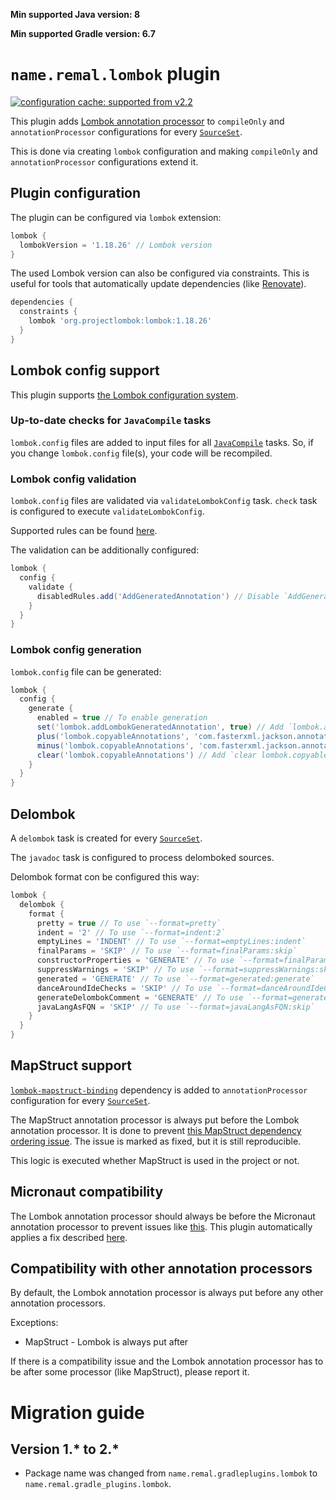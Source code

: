 **Min supported Java version: <!--property:java-runtime.min-version-->8<!--/property-->**

**Min supported Gradle version: <!--property:gradle-api.min-version-->6.7<!--/property-->**

# `name.remal.lombok` plugin

[![configuration cache: supported from v2.2](https://img.shields.io/static/v1?label=configuration%20cache&message=supported+from+v2.2&color=success)](https://docs.gradle.org/current/userguide/configuration_cache.html)

This plugin adds [Lombok annotation processor](https://mvnrepository.com/artifact/org.projectlombok/lombok/1.18.26) to `compileOnly` and `annotationProcessor` configurations for every [`SourceSet`](https://docs.gradle.org/current/javadoc/org/gradle/api/tasks/SourceSet.html).

This is done via creating `lombok` configuration and making `compileOnly` and `annotationProcessor` configurations extend it.

## Plugin configuration

The plugin can be configured via `lombok` extension:

```groovy
lombok {
  lombokVersion = '1.18.26' // Lombok version
}
```

The used Lombok version can also be configured via constraints. This is useful for tools that automatically update dependencies (like [Renovate](https://renovatebot.com/)).

```groovy
dependencies {
  constraints {
    lombok 'org.projectlombok:lombok:1.18.26'
  }
}
```

## Lombok config support

This plugin supports [the Lombok configuration system](https://projectlombok.org/features/configuration).

### Up-to-date checks for `JavaCompile` tasks

`lombok.config` files are added to input files for all [`JavaCompile`](https://docs.gradle.org/current/javadoc/org/gradle/api/tasks/compile/JavaCompile.html) tasks. So, if you change `lombok.config` file(s), your code will be recompiled.

### Lombok config validation

`lombok.config` files are validated via `validateLombokConfig` task. `check` task is configured to execute `validateLombokConfig`.

Supported rules can be found [here](config-rules).

The validation can be additionally configured:

```groovy
lombok {
  config {
    validate {
      disabledRules.add('AddGeneratedAnnotation') // Disable `AddGeneratedAnnotation` rule
    }
  }
}
```

### Lombok config generation

`lombok.config` file can be generated:

```groovy
lombok {
  config {
    generate {
      enabled = true // To enable generation
      set('lombok.addLombokGeneratedAnnotation', true) // Add `lombok.addLombokGeneratedAnnotation = true` line
      plus('lombok.copyableAnnotations', 'com.fasterxml.jackson.annotation.JsonProperty') // Add `lombok.copyableAnnotations += com.fasterxml.jackson.annotation.JsonProperty` line
      minus('lombok.copyableAnnotations', 'com.fasterxml.jackson.annotation.JsonProperty') // Add `lombok.copyableAnnotations -= com.fasterxml.jackson.annotation.JsonProperty` line
      clear('lombok.copyableAnnotations') // Add `clear lombok.copyableAnnotations` line
    }
  }
}
```

## Delombok

A `delombok` task is created for every [`SourceSet`](https://docs.gradle.org/current/javadoc/org/gradle/api/tasks/SourceSet.html).

The `javadoc` task is configured to process delomboked sources.

Delombok format con be configured this way:

```groovy
lombok {
  delombok {
    format {
      pretty = true // To use `--format=pretty`
      indent = '2' // To use `--format=indent:2`
      emptyLines = 'INDENT' // To use `--format=emptyLines:indent`
      finalParams = 'SKIP' // To use `--format=finalParams:skip`
      constructorProperties = 'GENERATE' // To use `--format=finalParams:generate`
      suppressWarnings = 'SKIP' // To use `--format=suppressWarnings:skip`
      generated = 'GENERATE' // To use `--format=generated:generate`
      danceAroundIdeChecks = 'SKIP' // To use `--format=danceAroundIdeChecks:skip`
      generateDelombokComment = 'GENERATE' // To use `--format=generateDelombokComment:generate`
      javaLangAsFQN = 'SKIP' // To use `--format=javaLangAsFQN:skip`
    }
  }
}
```

## MapStruct support

[`lombok-mapstruct-binding`](https://mvnrepository.com/artifact/org.projectlombok/lombok-mapstruct-binding/0.2.0) dependency is added to `annotationProcessor` configuration for every [`SourceSet`](https://docs.gradle.org/current/javadoc/org/gradle/api/tasks/SourceSet.html).

The MapStruct annotation processor is always put before the Lombok annotation processor. It is done to prevent [this MapStruct dependency ordering issue](https://github.com/mapstruct/mapstruct/issues/1581). The issue is marked as fixed, but it is still reproducible.

This logic is executed whether MapStruct is used in the project or not.

## Micronaut compatibility

The Lombok annotation processor should always be before the Micronaut annotation processor to prevent issues like [this](https://github.com/micronaut-projects/micronaut-core/issues/218). This plugin automatically applies a fix described [here](https://github.com/micronaut-projects/micronaut-core/issues/218#issuecomment-397584046).

## Compatibility with other annotation processors

By default, the Lombok annotation processor is always put before any other annotation processors.

Exceptions:

* MapStruct - Lombok is always put after

If there is a compatibility issue and the Lombok annotation processor has to be after some processor (like MapStruct), please report it.

# Migration guide

## Version 1.* to 2.*

* Package name was changed from `name.remal.gradleplugins.lombok` to `name.remal.gradle_plugins.lombok`.
